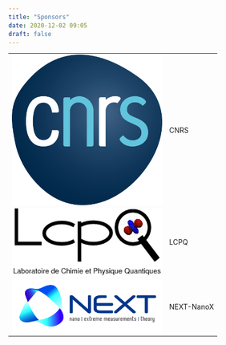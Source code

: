 ```yaml
---
title: "Sponsors"
date: 2020-12-02 09:05
draft: false
---
```



|                                                                         |      |
| ----------------------------------------------------------------------- | ---- |
| <img width="300" style="vertical-align: middle;" src="/img/CNRS.png" /> | CNRS |
| <img width="300" style="vertical-align: middle;" src="/img/LCPQ.png" /> | LCPQ |
| <img width="300" style="vertical-align: middle;" src="/img/NEXT.jpg" /> | NEXT-NanoX |
